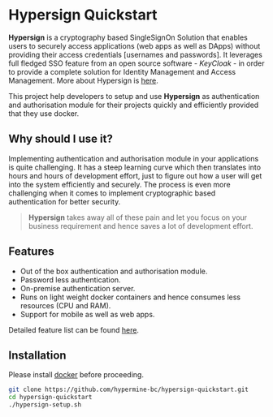 # Hypersign Quickstart

**Hypersign** is a cryptography based SingleSignOn Solution that enables users to securely access applications (web apps as well as DApps) without providing their access credentials [usernames and passwords]. It leverages full fledged SSO feature from an open source software - _KeyCloak_ - in order to provide a complete solution for Identity Management and Access Management. More about Hypersign is [here](https://github.com/hypermine-bc/hypersign/blob/master/docs/overview.md).

This project help developers to setup and use **Hypersign** as authentication and authorisation module for their projects quickly and efficiently provided that they use docker. 

## Why should I use it?

Implementing authentication and authorisation module in your applications is quite challenging. It has a steep learning curve which then translates into hours and hours of development effort, just to figure out how a user will get into the system efficiently and securely.  The process is even more challenging when it comes to implement cryptographic based authentication for better security. 

> **Hypersign** takes away all of these pain and let you focus on your business requirement and hence saves a lot of development effort. 

## Features  

- Out of the box authentication and authorisation module.
- Password less authentication.
- On-premise authentication server.
- Runs on light weight docker containers and hence consumes less resources (CPU and RAM).
- Support for mobile as well as web apps.

Detailed feature list can be found [here](https://github.com/hypermine-bc/hypersign/blob/master/docs/overview.md#features).


## Installation

Please install [docker](https://docs.docker.com/install/linux/docker-ce/ubuntu) before proceeding.
```sh
git clone https://github.com/hypermine-bc/hypersign-quickstart.git 
cd hypersign-quickstart 
./hypersign-setup.sh
```
